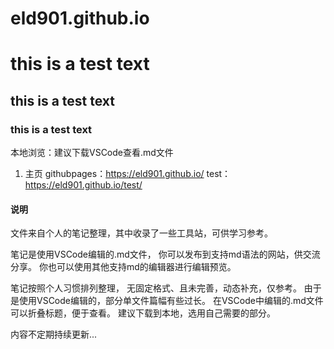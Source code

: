 # eld901.github.io
# this is a test text
## this is a test text
### this is a test text
本地浏览：建议下载VSCode查看.md文件
1. 主页
githubpages：https://eld901.github.io/
test：https://eld901.github.io/test/
#### 说明
文件来自个人的笔记整理，其中收录了一些工具站，可供学习参考。

笔记是使用VSCode编辑的.md文件，
你可以发布到支持md语法的网站，供交流分享。
你也可以使用其他支持md的编辑器进行编辑预览。

笔记按照个人习惯排列整理，
无固定格式、且未完善，动态补充，仅参考。
由于是使用VSCode编辑的，部分单文件篇幅有些过长。
在VSCode中编辑的.md文件可以折叠标题，便于查看。
建议下载到本地，选用自己需要的部分。

内容不定期持续更新...
